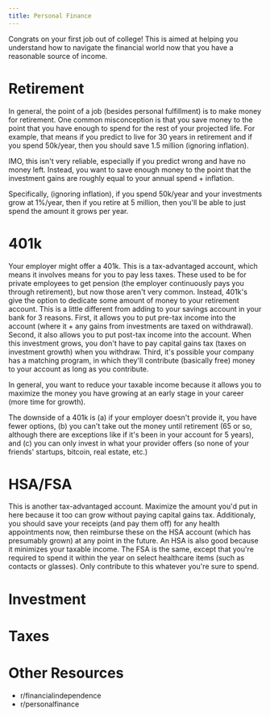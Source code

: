 ```yaml
---
title: Personal Finance
---
```


Congrats on your first job out of college! This is aimed at helping you understand how to navigate the financial world now that you have
a reasonable source of income.

# Retirement
In general, the point of a job (besides personal fulfillment) is to make money for retirement. One common misconception is that you save money to the point that 
you have enough to spend for the rest of your projected life. For example, that means if you predict to live for 30 years in retirement and if you spend 50k/year,
then you should save 1.5 million (ignoring inflation).

IMO, this isn't very reliable, especially if you predict wrong and have no money left. Instead, you want to save
enough money to the point that the investment gains are roughly equal to your annual spend + inflation.

Specifically, (ignoring inflation), if you spend 50k/year and your investments grow at 1%/year, then if you retire at 5 million, then you'll be able to just spend the amount it grows per year.

# 401k
Your employer might offer a 401k. This is a tax-advantaged account, which means it involves means for you to pay less taxes. These used to be for private employees to get pension (the employer
continuously pays you through retirement), but now those aren't very common. Instead, 401k's give the option to dedicate some amount of money to your retirement account. This is a little
different from adding to your savings account in your bank for 3 reasons. First, it allows you to put pre-tax income into the account (where it + any gains from investments are taxed on withdrawal). Second,
it also allows you to put post-tax income into the account. When this investment grows, you don't have to pay capital gains tax (taxes on investment growth) when you withdraw. Third, it's possible your
company has a matching program, in which they'll contribute (basically free) money to your account as long as you contribute.

In general, you want to reduce your taxable income because it allows you to maximize the money you have growing at an early stage in your career (more time for growth).

The downside of a 401k is (a) if your employer doesn't provide it, you have fewer options, (b) you can't take out the money until retirement (65 or so, although there are exceptions like if it's been in your account for 5 years), and (c) you can
only invest in what your provider offers (so none of your friends' startups, bitcoin, real estate, etc.)

# HSA/FSA
This is another tax-advantaged account. Maximize the amount you'd put in here because it too can grow without paying capital gains tax. Additionaly, you should save your receipts (and pay them off) for any health appointments now, then reimburse these on the HSA account (which has presumably grown)
at any point in the future. An HSA is also good because it minimizes your taxable income. The FSA is the same, except that you're required to spend it within the year on select healthcare items (such as contacts or glasses). Only contribute to this whatever you're sure to spend.

# Investment

# Taxes

# Other Resources
* r/financialindependence
* r/personalfinance
